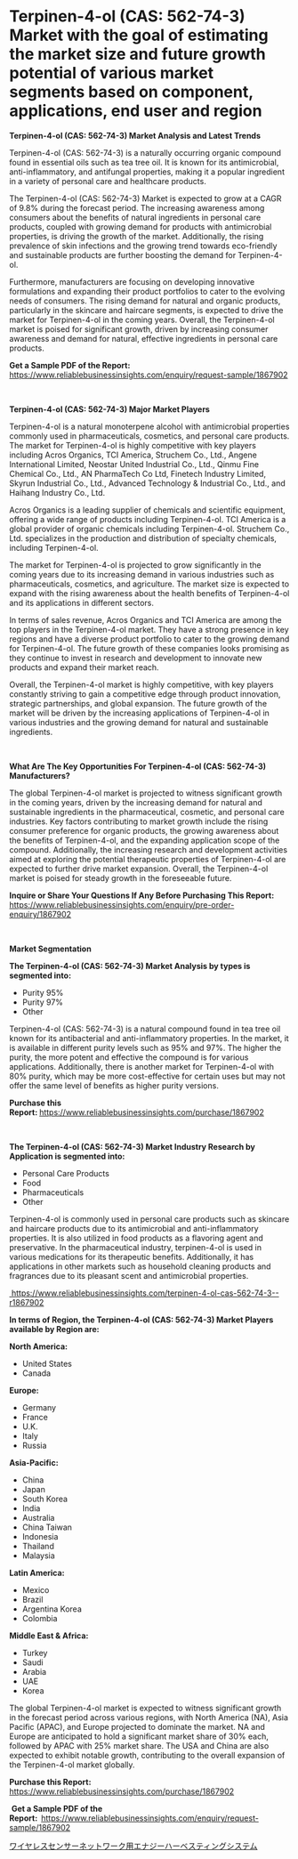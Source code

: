 <p><h1>Terpinen-4-ol (CAS: 562-74-3) Market with the goal of estimating the market size and future growth potential of various market segments based on component, applications, end user and region</h1></p><p><strong>Terpinen-4-ol (CAS: 562-74-3) Market Analysis and Latest Trends</strong></p>
<p><p>Terpinen-4-ol (CAS: 562-74-3) is a naturally occurring organic compound found in essential oils such as tea tree oil. It is known for its antimicrobial, anti-inflammatory, and antifungal properties, making it a popular ingredient in a variety of personal care and healthcare products.</p><p>The Terpinen-4-ol (CAS: 562-74-3) Market is expected to grow at a CAGR of 9.8% during the forecast period. The increasing awareness among consumers about the benefits of natural ingredients in personal care products, coupled with growing demand for products with antimicrobial properties, is driving the growth of the market. Additionally, the rising prevalence of skin infections and the growing trend towards eco-friendly and sustainable products are further boosting the demand for Terpinen-4-ol.</p><p>Furthermore, manufacturers are focusing on developing innovative formulations and expanding their product portfolios to cater to the evolving needs of consumers. The rising demand for natural and organic products, particularly in the skincare and haircare segments, is expected to drive the market for Terpinen-4-ol in the coming years. Overall, the Terpinen-4-ol market is poised for significant growth, driven by increasing consumer awareness and demand for natural, effective ingredients in personal care products.</p></p>
<p><strong>Get a Sample PDF of the Report:&nbsp;</strong> <a href="https://www.reliablebusinessinsights.com/enquiry/request-sample/1867902">https://www.reliablebusinessinsights.com/enquiry/request-sample/1867902</a></p>
<p>&nbsp;</p>
<p><strong>Terpinen-4-ol (CAS: 562-74-3) Major Market Players</strong></p>
<p><p>Terpinen-4-ol is a natural monoterpene alcohol with antimicrobial properties commonly used in pharmaceuticals, cosmetics, and personal care products. The market for Terpinen-4-ol is highly competitive with key players including Acros Organics, TCI America, Struchem Co., Ltd., Angene International Limited, Neostar United Industrial Co., Ltd., Qinmu Fine Chemical Co., Ltd., AN PharmaTech Co Ltd, Finetech Industry Limited, Skyrun Industrial Co., Ltd., Advanced Technology & Industrial Co., Ltd., and Haihang Industry Co., Ltd.</p><p>Acros Organics is a leading supplier of chemicals and scientific equipment, offering a wide range of products including Terpinen-4-ol. TCI America is a global provider of organic chemicals including Terpinen-4-ol. Struchem Co., Ltd. specializes in the production and distribution of specialty chemicals, including Terpinen-4-ol.</p><p>The market for Terpinen-4-ol is projected to grow significantly in the coming years due to its increasing demand in various industries such as pharmaceuticals, cosmetics, and agriculture. The market size is expected to expand with the rising awareness about the health benefits of Terpinen-4-ol and its applications in different sectors.</p><p>In terms of sales revenue, Acros Organics and TCI America are among the top players in the Terpinen-4-ol market. They have a strong presence in key regions and have a diverse product portfolio to cater to the growing demand for Terpinen-4-ol. The future growth of these companies looks promising as they continue to invest in research and development to innovate new products and expand their market reach.</p><p>Overall, the Terpinen-4-ol market is highly competitive, with key players constantly striving to gain a competitive edge through product innovation, strategic partnerships, and global expansion. The future growth of the market will be driven by the increasing applications of Terpinen-4-ol in various industries and the growing demand for natural and sustainable ingredients.</p></p>
<p>&nbsp;</p>
<p><strong>What Are The Key Opportunities For Terpinen-4-ol (CAS: 562-74-3) Manufacturers?</strong></p>
<p><p>The global Terpinen-4-ol market is projected to witness significant growth in the coming years, driven by the increasing demand for natural and sustainable ingredients in the pharmaceutical, cosmetic, and personal care industries. Key factors contributing to market growth include the rising consumer preference for organic products, the growing awareness about the benefits of Terpinen-4-ol, and the expanding application scope of the compound. Additionally, the increasing research and development activities aimed at exploring the potential therapeutic properties of Terpinen-4-ol are expected to further drive market expansion. Overall, the Terpinen-4-ol market is poised for steady growth in the foreseeable future.</p></p>
<p><strong>Inquire or Share Your Questions If Any Before Purchasing This Report:</strong> <a href="https://www.reliablebusinessinsights.com/enquiry/pre-order-enquiry/1867902">https://www.reliablebusinessinsights.com/enquiry/pre-order-enquiry/1867902</a></p>
<p>&nbsp;</p>
<p><strong>Market Segmentation</strong></p>
<p><strong>The Terpinen-4-ol (CAS: 562-74-3) Market Analysis by types is segmented into:</strong></p>
<p><ul><li>Purity 95%</li><li>Purity 97%</li><li>Other</li></ul></p>
<p><p>Terpinen-4-ol (CAS: 562-74-3) is a natural compound found in tea tree oil known for its antibacterial and anti-inflammatory properties. In the market, it is available in different purity levels such as 95% and 97%. The higher the purity, the more potent and effective the compound is for various applications. Additionally, there is another market for Terpinen-4-ol with 80% purity, which may be more cost-effective for certain uses but may not offer the same level of benefits as higher purity versions.</p></p>
<p><strong>Purchase this Report:&nbsp;</strong><a href="https://www.reliablebusinessinsights.com/purchase/1867902">https://www.reliablebusinessinsights.com/purchase/1867902</a></p>
<p>&nbsp;</p>
<p><strong>The Terpinen-4-ol (CAS: 562-74-3) Market Industry Research by Application is segmented into:</strong></p>
<p><ul><li>Personal Care Products</li><li>Food</li><li>Pharmaceuticals</li><li>Other</li></ul></p>
<p><p>Terpinen-4-ol is commonly used in personal care products such as skincare and haircare products due to its antimicrobial and anti-inflammatory properties. It is also utilized in food products as a flavoring agent and preservative. In the pharmaceutical industry, terpinen-4-ol is used in various medications for its therapeutic benefits. Additionally, it has applications in other markets such as household cleaning products and fragrances due to its pleasant scent and antimicrobial properties.</p></p>
<p><a href="https://www.reliablebusinessinsights.com/terpinen-4-ol-cas-562-74-3--r1867902">&nbsp;https://www.reliablebusinessinsights.com/terpinen-4-ol-cas-562-74-3--r1867902</a></p>
<p><strong>In terms of Region, the Terpinen-4-ol (CAS: 562-74-3) Market Players available by Region are:</strong></p>
<p>
    <p> <strong> North America: </strong>
        <ul>
            <li>United States</li>
            <li>Canada</li>
        </ul>
        </p> 
    <p> <strong> Europe: </strong>
        <ul>
            <li>Germany</li>
            <li>France</li>
            <li>U.K.</li>
            <li>Italy</li>
            <li>Russia</li>
        </ul>
        </p> 
    <p> <strong> Asia-Pacific: </strong>
        <ul>
            <li>China</li>
            <li>Japan</li>
            <li>South Korea</li>
            <li>India</li>
            <li>Australia</li>
            <li>China Taiwan</li>
            <li>Indonesia</li>
            <li>Thailand</li>
            <li>Malaysia</li>
        </ul>
        </p> 
    <p> <strong> Latin America: </strong>
        <ul>
            <li>Mexico</li>
            <li>Brazil</li>
            <li>Argentina Korea</li>
            <li>Colombia</li>
        </ul>
        </p> 
    <p> <strong> Middle East & Africa: </strong>
        <ul>
            <li>Turkey</li>
            <li>Saudi</li>
            <li>Arabia</li>
            <li>UAE</li>
            <li>Korea</li>
        </ul>
    </p>
    </p>
<p><p>The global Terpinen-4-ol market is expected to witness significant growth in the forecast period across various regions, with North America (NA), Asia Pacific (APAC), and Europe projected to dominate the market. NA and Europe are anticipated to hold a significant market share of 30% each, followed by APAC with 25% market share. The USA and China are also expected to exhibit notable growth, contributing to the overall expansion of the Terpinen-4-ol market globally.</p></p>
<p><strong>Purchase this Report: </strong><a href="https://www.reliablebusinessinsights.com/purchase/1867902">https://www.reliablebusinessinsights.com/purchase/1867902</a></p>
<p>&nbsp;<strong>Get a Sample PDF of the Report:&nbsp;&nbsp;</strong><a href="https://www.reliablebusinessinsights.com/enquiry/request-sample/1867902">https://www.reliablebusinessinsights.com/enquiry/request-sample/1867902</a></p>
<p><strong></strong></p>
<p><p><a href="https://github.com/nxboeu02965442/Market-Research-Report-List-3/blob/main/8213693184863.md">ワイヤレスセンサーネットワーク用エナジーハーベスティングシステム</a></p></p>